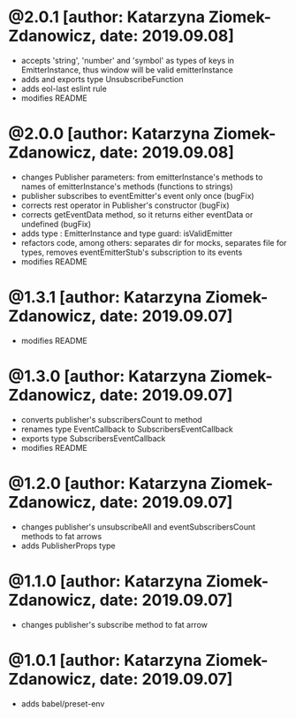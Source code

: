 # @2.0.1 [author: Katarzyna Ziomek-Zdanowicz, date: 2019.09.08]
* accepts 'string', 'number' and 'symbol' as types of keys in EmitterInstance, thus window will be valid emitterInstance
* adds and exports type UnsubscribeFunction
* adds eol-last eslint rule
* modifies README

# @2.0.0 [author: Katarzyna Ziomek-Zdanowicz, date: 2019.09.08]
* changes Publisher parameters: from emitterInstance's methods to names of emitterInstance's methods (functions to strings)
* publisher subscribes to eventEmitter's event only once (bugFix)
* corrects rest operator in Publisher's constructor (bugFix)
* corrects getEventData method, so it returns either eventData or undefined (bugFix)
* adds type : EmitterInstance and type guard: isValidEmitter
* refactors code, among others: separates dir for mocks, separates file for types, removes eventEmitterStub's subscription to its events
* modifies README

# @1.3.1 [author: Katarzyna Ziomek-Zdanowicz, date: 2019.09.07]
* modifies README

# @1.3.0 [author: Katarzyna Ziomek-Zdanowicz, date: 2019.09.07]
* converts publisher's subscribersCount to method
* renames type EventCallback to SubscribersEventCallback
* exports type SubscribersEventCallback
* modifies README

# @1.2.0 [author: Katarzyna Ziomek-Zdanowicz, date: 2019.09.07]
* changes publisher's unsubscribeAll and eventSubscribersCount methods to fat arrows
* adds PublisherProps type

# @1.1.0 [author: Katarzyna Ziomek-Zdanowicz, date: 2019.09.07]
* changes publisher's subscribe method to fat arrow

# @1.0.1 [author: Katarzyna Ziomek-Zdanowicz, date: 2019.09.07]
* adds babel/preset-env